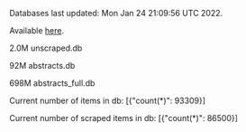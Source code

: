 Databases last updated: Mon Jan 24 21:09:56 UTC 2022. 

Available [here](https://github.com/cbeauhilton/ash-db/releases).

2.0M	unscraped.db

92M	abstracts.db

698M	abstracts_full.db

Current number of items in db:
[{"count(*)": 93309}]

Current number of scraped items in db:
[{"count(*)": 86500}]
